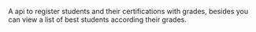 A api to register students and their certifications with grades, besides you can view a list of best students according their grades.
